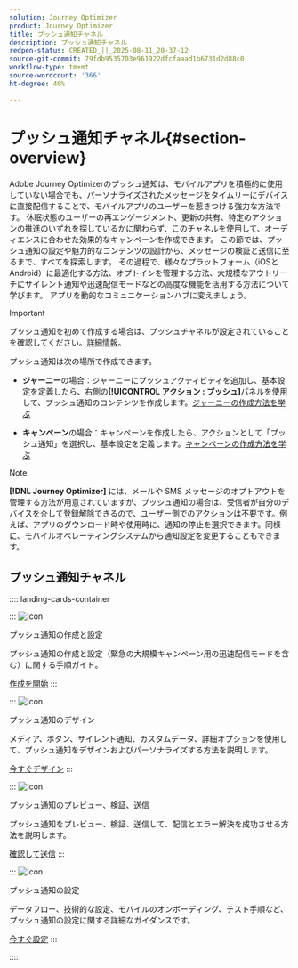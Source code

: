 ```yaml
---
solution: Journey Optimizer
product: Journey Optimizer
title: プッシュ通知チャネル
description: プッシュ通知チャネル
redpen-status: CREATED_||_2025-08-11_20-37-12
source-git-commit: 79fdb9535703e961922dfcfaaad1b6731d2d88c0
workflow-type: tm+mt
source-wordcount: '366'
ht-degree: 40%

---
```



# プッシュ通知チャネル{#section-overview}

Adobe Journey Optimizerのプッシュ通知は、モバイルアプリを積極的に使用していない場合でも、パーソナライズされたメッセージをタイムリーにデバイスに直接配信することで、モバイルアプリのユーザーを惹きつける強力な方法です。 休眠状態のユーザーの再エンゲージメント、更新の共有、特定のアクションの推進のいずれを探しているかに関わらず、このチャネルを使用して、オーディエンスに合わせた効果的なキャンペーンを作成できます。 この節では、プッシュ通知の設定や魅力的なコンテンツの設計から、メッセージの検証と送信に至るまで、すべてを探索します。 その過程で、様々なプラットフォーム（iOSとAndroid）に最適化する方法、オプトインを管理する方法、大規模なアウトリーチにサイレント通知や迅速配信モードなどの高度な機能を活用する方法について学びます。 アプリを動的なコミュニケーションハブに変えましょう。

>[!IMPORTANT]
>
>プッシュ通知を初めて作成する場合は、プッシュチャネルが設定されていることを確認してください。[詳細情報](../using/push/push-configuration.md)。


プッシュ通知は次の場所で作成できます。

* **ジャーニー**&#x200B;の場合：ジャーニーにプッシュアクティビティを追加し、基本設定を定義したら、右側の&#x200B;**[!UICONTROL アクション : プッシュ]**&#x200B;パネルを使用して、プッシュ通知のコンテンツを作成します。[ジャーニーの作成方法を学ぶ](../using/building-journeys/journey-gs.md)

* **キャンペーン**&#x200B;の場合：キャンペーンを作成したら、アクションとして「プッシュ通知」を選択し、基本設定を定義します。[キャンペーンの作成方法を学ぶ](../using/campaigns/create-campaign.md#configure)


>[!NOTE]
>
>**[!DNL Journey Optimizer]** には、メールや SMS メッセージのオプトアウトを管理する方法が用意されていますが、プッシュ通知の場合は、受信者が自分のデバイスを介して登録解除できるので、ユーザー側でのアクションは不要です。例えば、アプリのダウンロード時や使用時に、通知の停止を選択できます。同様に、モバイルオペレーティングシステムから通知設定を変更することもできます。


## プッシュ通知チャネル

:::: landing-cards-container

:::
![icon](https://cdn.experienceleague.adobe.com/icons/circle-play.svg?lang=ja)

プッシュ通知の作成と設定

プッシュ通知の作成と設定（緊急の大規模キャンペーン用の迅速配信モードを含む）に関する手順ガイド。

[作成を開始](../using/push/create-push.md)
:::

:::
![icon](https://cdn.experienceleague.adobe.com/icons/puzzle-piece.svg?lang=ja)

プッシュ通知のデザイン

メディア、ボタン、サイレント通知、カスタムデータ、詳細オプションを使用して、プッシュ通知をデザインおよびパーソナライズする方法を説明します。

[今すぐデザイン](../using/push/design-push.md)
:::

:::
![icon](https://cdn.experienceleague.adobe.com/icons/list-check.svg?lang=ja)

プッシュ通知のプレビュー、検証、送信

プッシュ通知をプレビュー、検証、送信して、配信とエラー解決を成功させる方法を説明します。

[確認して送信](../using/push/send-push.md)
:::

:::
![icon](https://cdn.experienceleague.adobe.com/icons/gear.svg?lang=ja)

プッシュ通知の設定

データフロー、技術的な設定、モバイルのオンボーディング、テスト手順など、プッシュ通知の設定に関する詳細なガイダンスです。

[今すぐ設定](../using/push/push-configuration.md)
:::

::::
